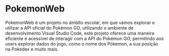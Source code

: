 # PokemonWeb
PokemonWeb é um projeto no âmbito escolar, em que vamos explorar e utilizar a API oficial do Pokémon GO, utilizando o ambiente de desenvolvimento Visual Studio Code, este projeto oferece uma maneira eficiente e acessível de interagir com a API do Pokémon GO, permitindo aos users explorar dados do jogo, como o nome dos Pókemon, a sua posição na Pokedex e muito mais.
